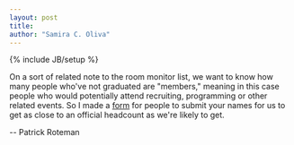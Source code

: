 ```yaml
---
layout: post
title:
author: "Samira C. Oliva"
---
```

{% include JB/setup %}

On a sort of related note to the room monitor list, we want to know how many people who've not graduated are "members," meaning in this case people who would potentially attend recruiting, programming or other related events. So I made a [form](https://docs.google.com/forms/d/1k0mrLGbFxU1Fchb6jjvW95upLj2xtu7cgmqBWdQmgm0/viewform) for people to submit your names for us to get as close to an official headcount as we're likely to get.

-- Patrick Roteman
